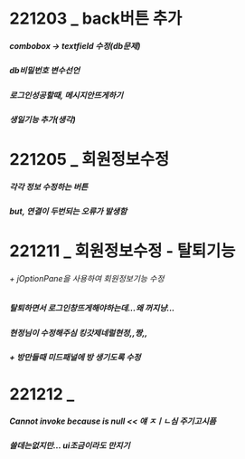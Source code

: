 # 221203 _ back버튼 추가
##### combobox -> textfield 수정(db문제)
##### db비밀번호 변수선언
##### 로그인성공할때, 메시지안뜨게하기
##### 생일기능 추가(생각)
# 221205 _ 회원정보수정
##### 각각 정보 수정하는 버튼

##### but, 연결이 두번되는 오류가 발생함
# 221211 _ 회원정보수정 - 탈퇴기능
###### + jOptionPane을 사용하여 회원정보기능 수정
##### 탈퇴하면서 로그인창뜨게해야하는데...왜 꺼지냥...
##### 현정님이 수정해주심 킹갓제네럴현정,,짱,,

##### + 방만들때 미드패널에 방 생기도록 수정
# 221212 _
##### Cannot invoke because is null << 얘 ㅈㅣㄴ심 주기고시픔
##### 쓸데는없지만... ui조금이라도 만지기
